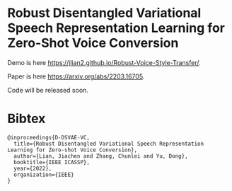 # Robust Disentangled Variational Speech Representation Learning for Zero-Shot Voice Conversion

Demo is here  https://jlian2.github.io/Robust-Voice-Style-Transfer/. 

Paper is here https://arxiv.org/abs/2203.16705. 

Code will be released soon. 


# Bibtex

```
@inproceedings{D-DSVAE-VC,
  title={Robust Disentangled Variational Speech Representation Learning for Zero-shot Voice Conversion},
  author={Lian, Jiachen and Zhang, Chunlei and Yu, Dong},
  booktitle={IEEE ICASSP},
  year={2022},
  organization={IEEE}
}
```
